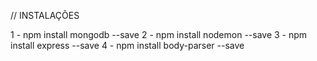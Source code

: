 // INSTALAÇÕES

1 - npm install mongodb --save
2 - npm install nodemon --save
3 - npm install express --save
4 - npm install body-parser  --save